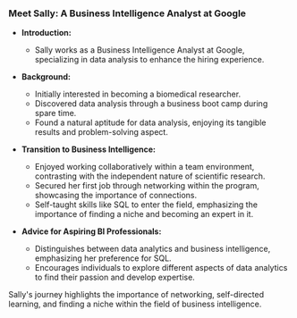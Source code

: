 ### Meet Sally: A Business Intelligence Analyst at Google

- **Introduction:**
  - Sally works as a Business Intelligence Analyst at Google, specializing in data analysis to enhance the hiring experience.

- **Background:**
  - Initially interested in becoming a biomedical researcher.
  - Discovered data analysis through a business boot camp during spare time.
  - Found a natural aptitude for data analysis, enjoying its tangible results and problem-solving aspect.

- **Transition to Business Intelligence:**
  - Enjoyed working collaboratively within a team environment, contrasting with the independent nature of scientific research.
  - Secured her first job through networking within the program, showcasing the importance of connections.
  - Self-taught skills like SQL to enter the field, emphasizing the importance of finding a niche and becoming an expert in it.

- **Advice for Aspiring BI Professionals:**
  - Distinguishes between data analytics and business intelligence, emphasizing her preference for SQL.
  - Encourages individuals to explore different aspects of data analytics to find their passion and develop expertise.

Sally's journey highlights the importance of networking, self-directed learning, and finding a niche within the field of business intelligence.